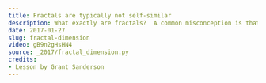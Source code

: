 ```yaml
---
title: Fractals are typically not self-similar
description: What exactly are fractals?  A common misconception is that they are shapes which look exactly like themselves when you zoom in.  In fact, the definition has something to do with the idea of "fractal dimension".
date: 2017-01-27
slug: fractal-dimension
video: gB9n2gHsHN4
source: _2017/fractal_dimension.py
credits:
- Lesson by Grant Sanderson
---
```

